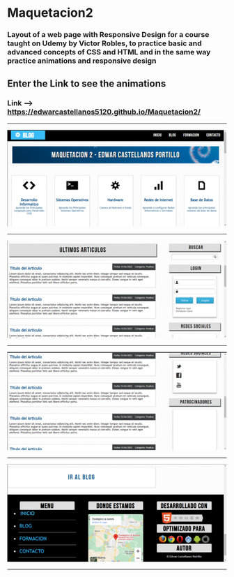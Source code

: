 # Maquetacion2

 ### Layout of a web page with Responsive Design for a course taught on Udemy by Victor Robles, to practice basic and advanced concepts of CSS and HTML and in the same way practice animations and responsive design


## Enter the Link to see the animations

### Link --> https://edwarcastellanos5120.github.io/Maquetacion2/

<hr/>

<img src="https://github.com/EdwarCastellanos5120/Maquetacion2/blob/main/img/Img1.png"/>

<hr/>

<img src="https://github.com/EdwarCastellanos5120/Maquetacion2/blob/main/img/Img2.png"/>

<hr/>

<img src="https://github.com/EdwarCastellanos5120/Maquetacion2/blob/main/img/Img3.png"/>

<hr/>

<img src="https://github.com/EdwarCastellanos5120/Maquetacion2/blob/main/img/Img4.png"/>

<hr/>
